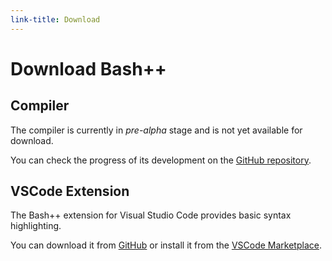 ```yaml
---
link-title: Download
---
```


# Download Bash++

## Compiler

The compiler is currently in *pre-alpha* stage and is not yet available for download.

You can check the progress of its development on the [GitHub repository](https://github.com/rail5/bashpp).

## VSCode Extension

The Bash++ extension for Visual Studio Code provides basic syntax highlighting.

You can download it from [GitHub](https://github.com/rail5/bashpp/releases/) or install it from the [VSCode Marketplace](https://marketplace.visualstudio.com/items?itemName=rail5.bashpp).

